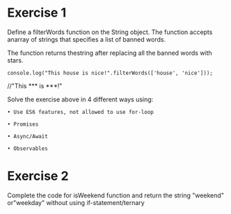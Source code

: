 # Exercise 1
  Define a filterWords function on the String object. 
  The function accepts anarray of strings that specifies a list of banned words. 

  The function returns thestring after replacing all the banned words with stars.

  `console.log("This house is nice!".filterWords(['house', 'nice']));`

  //"This *** is ***!"

  Solve the exercise above in 4 different ways using:
  
 	• Use ES6 features, not allowed to use for-loop

  	• Promises

  	• Async/Await

  	• Observables
# Exercise 2
Complete the code for isWeekend function and return the string "weekend" or"weekday" without using if-statement/ternary